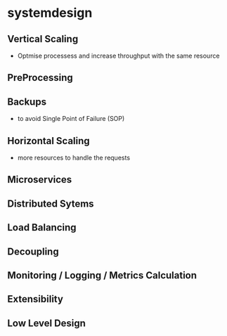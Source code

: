 # systemdesign

## Vertical Scaling 
- Optmise processess and increase throughput with the same resource
## PreProcessing
## Backups 
- to avoid Single Point of Failure (SOP)
## Horizontal Scaling
- more resources to handle the requests
## Microservices
## Distributed Sytems
## Load Balancing
## Decoupling
## Monitoring / Logging / Metrics Calculation
## Extensibility
## Low Level Design

